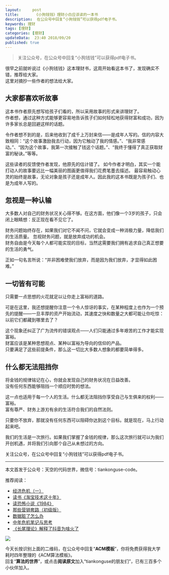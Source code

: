 ```yaml
---   
layout:     post  
title:       《小狗钱钱》理财小白应该读的一本书  
description:  在公众号中回复“小狗钱钱”可以获得pdf电子书。   
keywords: 理财 
tags: [理财]  
categories: [理财]  
updateData:  23:40 2018/09/20  
published: true   
---  
```




> 关注公众号，在公众号中回复“小狗钱钱”可以获得pdf电子书。   


很早之前就听说过《小狗钱钱》这本理财书，这周开始看这本书了，发现确实不错，推荐给大家。      
这里对摘抄一些作者的想法给大家。  




## 大家都喜欢听故事  


这本书作者原先想写给孩子们看的，所以采用故事的形式来讲理财了。    
作者想，通过这种方式能够更容易地告诉孩子们如何轻松地获得财富和成功，因为许多家长总是回避这样的话题。  


令作者想不到的是，后来他收到了成千上万封来信——是成年人写的。信的内容大致相同：“这个故事激励我去行动，因为它触动了我的情感。”、“我非常感动。”、“因为这个故事，我第一次接触了钱这个话题。”、“我终于懂得了真正获取财富的秘诀。”等等。   


这些读者的反馈使作者发现，他原先的估计错了。  如今作者才明白，其实一个能打动人的故事要远比一幅美丽的图画更值得我们花费笔墨去描述。  最容易触动心灵的始终是故事，无论对象是孩子还是成年人。因此我的这本书既是为孩子们、也是为成年人写的。  


## 忽视是一种认输

大多数人对自己的财务状况关心得不够。在这方面，他们像一个3岁的孩子，只会闭上眼睛想：反正现在看不见它了。  



财务问题始终存在，如果我们对它不闻不问，它就会变成一种消极力量，降低我们的生活质量。
忽视财务问题，就是放弃成功的机会。  
财务自由是今天每个人都可能实现的目标，当然这需要我们拥有追求自己真正想要的生活的勇气。  


正如一句名言所说：“并非困难使我们放弃，而是因为我们放弃，才显得如此困难。”  


## 一切皆有可能  


只需要一点思想的火花就足以让你走上富裕的道路。  


可是在这里，我还想提醒你注意一个令人惊讶的事实，在某种程度上也作为一个预先的提醒——一旦丰厚的资产开始流动，其速度之快和数量之大都可能让你吃惊：以前它们都藏到哪里去了？  


这个现象还纠正了广为流传的错误观点——人们只能通过多年艰苦的工作才能实现富裕。  
财富应该是某种思想观点、某种以富裕为导向的信仰的产品。  
只要满足了这些前提条件，那么这一切比大多数人想象的都要简单得多。  


## 什么都无法阻挡你

将金钱的规律铭记在心，你就会发现自己的财务状况在日益改善。  
没有任何东西能够阻挡一个顺应时势的想法。  


这一点也适用于每一个人的生活。什么都无法阻挡你享受自己与生俱来的权利——富裕。  
富有尊严、财务上游刃有余的生活符合我们的自然法则。  


只要你不放弃，那就没有任何东西可以阻碍你达到这个目标。就是现在，马上行动起来吧。  


我们的生活是一次旅行。如果我们掌握了金钱的规律，那么这次旅行就可以为我们开创机遇，并将我们引向那个自己从未想过的方向。  



关注公众号，在公众号中回复“小狗钱钱”可以获得pdf电子书。   

---


本文首发于公众号：天空的代码世界，微信号：tiankonguse-code。  


推荐阅读：  


* [经济危机（一）](https://mp.weixin.qq.com/s/hxO7oR8cLljSClYS-yE6pw)   
* [读书《淘宝技术这十年》](https://mp.weixin.qq.com/s/IeOQGh22U_1TPrf6sYYTkQ)  
* [读恐怖小说《1984》](https://mp.weixin.qq.com/s/q7HL5o_R5cqJc0b9Ll7EMw)    
* [那些营销套路（初级版）](https://mp.weixin.qq.com/s/xdvqZo9ll6kaL66Cdx)   
* [数据脏了怎么办](https://mp.weixin.qq.com/s/Blw4yxmIsE51dzzbNcfFbg)    
* [中年危机笔记与思考](https://mp.weixin.qq.com/s/dFzDtZS0JN6hhpc1DF-e_g)     
* [《长尾理论》解释了抖音为啥火了](https://mp.weixin.qq.com/s/sFWtMYj_WOKdgjolo7T56A)  



![](https://res.tiankonguse.com/images/tiankonguse-support.png)   


今天长按识别上面的二维码，在公众号中回复“**ACM模板**”，你将免费获得我大学耗时四年整理的《ACM算法模板》。  
回复“**算法的世界**”，或点击**阅读原文**加入“tiankonguse的朋友们”，已有三百多个小伙伴加入。  




